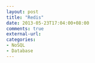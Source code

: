 ```yaml
---
layout: post
title: "Redis"
date: 2013-05-23T17:04:00+08:00
comments: true
external-url: 
categories: 
- NoSQL
- Database
---
```

